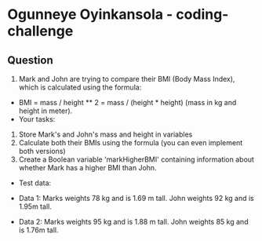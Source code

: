 # Ogunneye Oyinkansola - coding-challenge

## Question

1. Mark and John are trying to compare their BMI (Body Mass Index), which is calculated using the formula:
- BMI = mass / height ** 2 = mass / (height * height) (mass in kg
and height in meter).
- Your tasks:

1. Store Mark's and John's mass and height in variables
2. Calculate both their BMIs using the formula (you can even implement both versions)
3. Create a Boolean variable 'markHigherBMI' containing information about whether Mark has a higher BMI than John.

- Test data:

- Data 1: Marks weights 78 kg and is 1.69 m tall. John weights 92 kg and is 1.95m tall.
- Data 2: Marks weights 95 kg and is 1.88 m tall. John weights 85 kg and is 1.76m tall.
